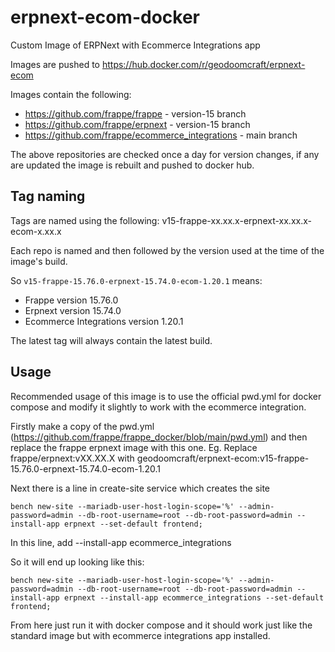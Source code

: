 # erpnext-ecom-docker
Custom Image of ERPNext with Ecommerce Integrations app

Images are pushed to https://hub.docker.com/r/geodoomcraft/erpnext-ecom

Images contain the following:
- https://github.com/frappe/frappe - version-15 branch
- https://github.com/frappe/erpnext - version-15 branch
- https://github.com/frappe/ecommerce_integrations - main branch

The above repositories are checked once a day for version changes, if any are updated the image is rebuilt and pushed to docker hub.

## Tag naming
Tags are named using the following:
v15-frappe-xx.xx.x-erpnext-xx.xx.x-ecom-x.xx.x

Each repo is named and then followed by the version used at the time of the image's build.

So `v15-frappe-15.76.0-erpnext-15.74.0-ecom-1.20.1` means:
- Frappe version 15.76.0
- Erpnext version 15.74.0
- Ecommerce Integrations version 1.20.1

The latest tag will always contain the latest build.

## Usage
Recommended usage of this image is to use the official pwd.yml for docker compose and modify it slightly to work with the ecommerce integration.

Firstly make a copy of the pwd.yml (https://github.com/frappe/frappe_docker/blob/main/pwd.yml⁠) and then replace the frappe erpnext image with this one. Eg. Replace frappe/erpnext:vXX.XX.X with geodoomcraft/erpnext-ecom:v15-frappe-15.76.0-erpnext-15.74.0-ecom-1.20.1

Next there is a line in create-site service which creates the site

```
bench new-site --mariadb-user-host-login-scope='%' --admin-password=admin --db-root-username=root --db-root-password=admin --install-app erpnext --set-default frontend;
```
In this line, add --install-app ecommerce_integrations


So it will end up looking like this:

```
bench new-site --mariadb-user-host-login-scope='%' --admin-password=admin --db-root-username=root --db-root-password=admin --install-app erpnext --install-app ecommerce_integrations --set-default frontend;
```
From here just run it with docker compose and it should work just like the standard image but with ecommerce integrations app installed.
